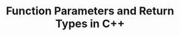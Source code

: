 ---
id: cpp-function-parameters-and-return-types
title: Function Parameters and Return Types in C++
sidebar_label: Function Parameters and Return Types in C++
sidebar_position: 2
tags:
  [
    c++,
    programming,
    c++ features,
    c++ functions
    function parameters,
    function return types
  ]
description: In this tutorial, we will learn about function parameters and return types in the C++ programming language. We will explore how to define and use parameters, the different types of return values, and how to handle multiple parameters. By understanding function parameters and return types, you will be able to create more flexible and powerful functions in your C++ programs.
---